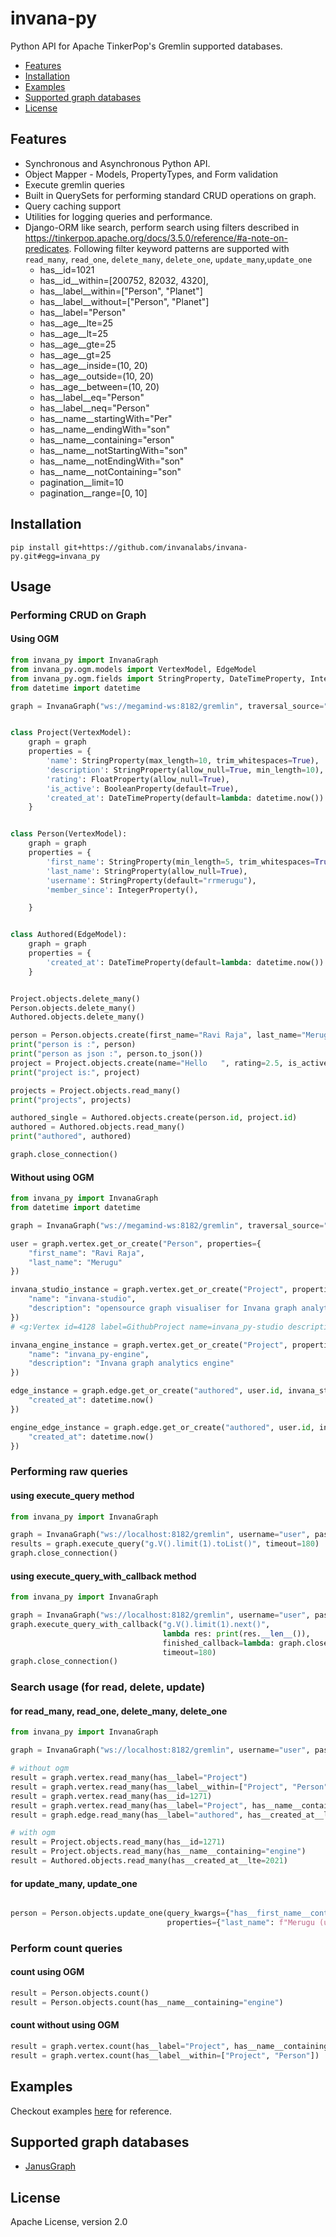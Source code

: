 # invana-py

Python API for Apache TinkerPop's Gremlin supported databases.

- [Features](#features)
- [Installation](#installation)
- [Examples](#examples)
- [Supported graph databases](#supported-graph-databases)
- [License](#license)

## Features

- Synchronous and Asynchronous Python API.
- Object Mapper - Models, PropertyTypes, and Form validation
- Execute gremlin queries
- Built in QuerySets for performing standard CRUD operations on graph.
- Query caching support
- Utilities for logging queries and performance.
- Django-ORM like search, perform search using filters described in https://tinkerpop.apache.org/docs/3.5.0/reference/#a-note-on-predicates.
  Following filter keyword patterns are supported with `read_many`, `read_one`, `delete_many`,
  `delete_one`, `update_many`,`update_one`
    - has__id=1021
    - has__id__within=[200752, 82032, 4320],
    - has__label__within=["Person", "Planet"]
    - has__label__without=["Person", "Planet"]
    - has__label="Person"
    - has__age__lte=25
    - has__age__lt=25
    - has__age__gte=25
    - has__age__gt=25
    - has__age__inside=(10, 20)
    - has__age__outside=(10, 20)
    - has__age__between=(10, 20)
    - has__label__eq="Person"
    - has__label__neq="Person"
    - has__name__startingWith="Per"
    - has__name__endingWith="son"
    - has__name__containing="erson"
    - has__name__notStartingWith="son"
    - has__name__notEndingWith="son"
    - has__name__notContaining="son"
    - pagination__limit=10
    - pagination__range=[0, 10]
 

## Installation

```shell
pip install git+https://github.com/invanalabs/invana-py.git#egg=invana_py
```

## Usage

### Performing CRUD on Graph

#### Using OGM

```python
from invana_py import InvanaGraph
from invana_py.ogm.models import VertexModel, EdgeModel
from invana_py.ogm.fields import StringProperty, DateTimeProperty, IntegerProperty, FloatProperty, BooleanProperty
from datetime import datetime

graph = InvanaGraph("ws://megamind-ws:8182/gremlin", traversal_source="g")


class Project(VertexModel):
    graph = graph
    properties = {
        'name': StringProperty(max_length=10, trim_whitespaces=True),
        'description': StringProperty(allow_null=True, min_length=10),
        'rating': FloatProperty(allow_null=True),
        'is_active': BooleanProperty(default=True),
        'created_at': DateTimeProperty(default=lambda: datetime.now())
    }


class Person(VertexModel):
    graph = graph
    properties = {
        'first_name': StringProperty(min_length=5, trim_whitespaces=True),
        'last_name': StringProperty(allow_null=True),
        'username': StringProperty(default="rrmerugu"),
        'member_since': IntegerProperty(),

    }


class Authored(EdgeModel):
    graph = graph
    properties = {
        'created_at': DateTimeProperty(default=lambda: datetime.now())
    }


Project.objects.delete_many()
Person.objects.delete_many()
Authored.objects.delete_many()

person = Person.objects.create(first_name="Ravi Raja", last_name="Merugu", member_since=2000)
print("person is :", person)
print("person as json :", person.to_json())
project = Project.objects.create(name="Hello   ", rating=2.5, is_active=False)
print("project is:", project)

projects = Project.objects.read_many()
print("projects", projects)

authored_single = Authored.objects.create(person.id, project.id)
authored = Authored.objects.read_many()
print("authored", authored)

graph.close_connection()

```

#### Without using OGM

```python
from invana_py import InvanaGraph
from datetime import datetime

graph = InvanaGraph("ws://megamind-ws:8182/gremlin", traversal_source="g")

user = graph.vertex.get_or_create("Person", properties={
    "first_name": "Ravi Raja",
    "last_name": "Merugu"
})

invana_studio_instance = graph.vertex.get_or_create("Project", properties={
    "name": "invana-studio",
    "description": "opensource graph visualiser for Invana graph analytics engine"
})
# <g:Vertex id=4128 label=GithubProject name=invana_py-studio description=opensource graph visualiser for Invana graph analytics engine/>

invana_engine_instance = graph.vertex.get_or_create("Project", properties={
    "name": "invana_py-engine",
    "description": "Invana graph analytics engine"
})

edge_instance = graph.edge.get_or_create("authored", user.id, invana_studio_instance.id, properties={
    "created_at": datetime.now()
})

engine_edge_instance = graph.edge.get_or_create("authored", user.id, invana_engine_instance.id, properties={
    "created_at": datetime.now()
})

```

### Performing raw queries

#### using execute_query method

```python
from invana_py import InvanaGraph

graph = InvanaGraph("ws://localhost:8182/gremlin", username="user", password="password")
results = graph.execute_query("g.V().limit(1).toList()", timeout=180)
graph.close_connection()
```

#### using execute_query_with_callback method

```python
from invana_py import InvanaGraph

graph = InvanaGraph("ws://localhost:8182/gremlin", username="user", password="password")
graph.execute_query_with_callback("g.V().limit(1).next()",
                                  lambda res: print(res.__len__()),
                                  finished_callback=lambda: graph.close_connection(),
                                  timeout=180)
graph.close_connection()

```

### Search usage (for read, delete, update)

#### for read_many, read_one, delete_many, delete_one

```python
from invana_py import InvanaGraph

graph = InvanaGraph("ws://localhost:8182/gremlin", username="user", password="password")

# without ogm
result = graph.vertex.read_many(has__label="Project")
result = graph.vertex.read_many(has__label__within=["Project", "Person"])
result = graph.vertex.read_many(has__id=1271)
result = graph.vertex.read_many(has__label="Project", has__name__containing="engine")
result = graph.edge.read_many(has__label="authored", has__created_at__lte=2021)

# with ogm
result = Project.objects.read_many(has__id=1271)
result = Project.objects.read_many(has__name__containing="engine")
result = Authored.objects.read_many(has__created_at__lte=2021)

```

#### for update_many, update_one

```python

person = Person.objects.update_one(query_kwargs={"has__first_name__containing": "Ravi"},
                                   properties={"last_name": f"Merugu (updated)"})

```

### Perform count queries

#### count using OGM

```python
result = Person.objects.count()
result = Person.objects.count(has__name__containing="engine")
```

#### count without using OGM

```python
result = graph.vertex.count(has__label="Project", has__name__containing="engine")
result = graph.vertex.count(has__label__within=["Project", "Person"])
```

## Examples

Checkout examples [here](examples/) for reference.

## Supported graph databases

- [JanusGraph](https://janusgraph.org/)

[comment]: <> (- [DataStax Enterprise]&#40;https://www.datastax.com/products/datastax-enterprise&#41;)

## License

Apache License, version 2.0


